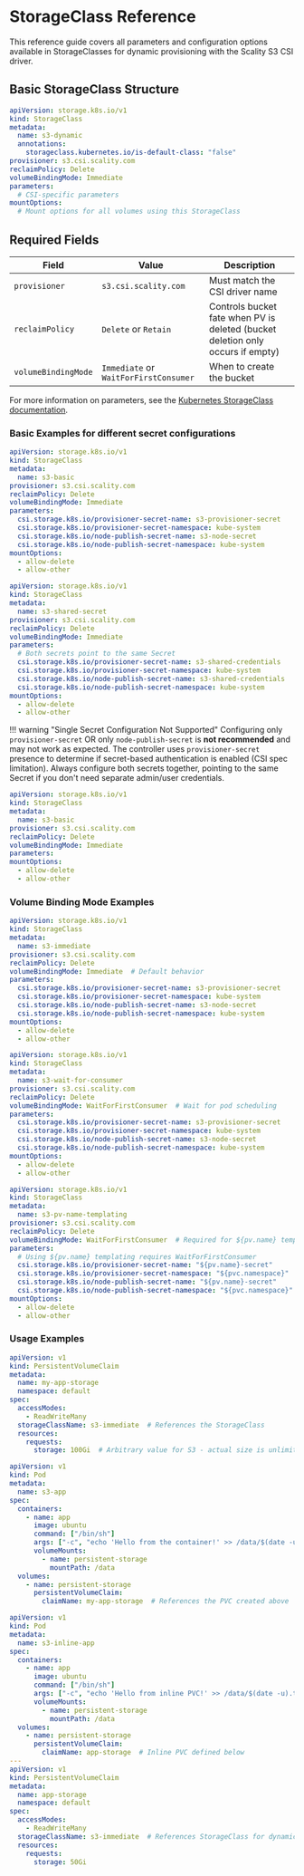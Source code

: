 # StorageClass Reference

This reference guide covers all parameters and configuration options available in StorageClasses for dynamic provisioning with the Scality S3 CSI driver.

## Basic StorageClass Structure

```yaml
apiVersion: storage.k8s.io/v1
kind: StorageClass
metadata:
  name: s3-dynamic
  annotations:
    storageclass.kubernetes.io/is-default-class: "false"
provisioner: s3.csi.scality.com
reclaimPolicy: Delete
volumeBindingMode: Immediate
parameters:
  # CSI-specific parameters
mountOptions:
  # Mount options for all volumes using this StorageClass
```

## Required Fields

| Field | Value | Description |
|-------|-------|-------------|
| `provisioner` | `s3.csi.scality.com` | Must match the CSI driver name |
| `reclaimPolicy` | `Delete` or `Retain` | Controls bucket fate when PV is deleted (bucket deletion only occurs if empty) |
| `volumeBindingMode` | `Immediate` or `WaitForFirstConsumer` | When to create the bucket |

For more information on parameters, see the [Kubernetes StorageClass documentation](https://kubernetes.io/docs/concepts/storage/storage-classes/).

### Basic Examples for different secret configurations

```yaml title="Separate provisioner and node secrets"
apiVersion: storage.k8s.io/v1
kind: StorageClass
metadata:
  name: s3-basic
provisioner: s3.csi.scality.com
reclaimPolicy: Delete
volumeBindingMode: Immediate
parameters:
  csi.storage.k8s.io/provisioner-secret-name: s3-provisioner-secret
  csi.storage.k8s.io/provisioner-secret-namespace: kube-system
  csi.storage.k8s.io/node-publish-secret-name: s3-node-secret
  csi.storage.k8s.io/node-publish-secret-namespace: kube-system
mountOptions:
  - allow-delete
  - allow-other
```

```yaml title="Same secret for both provisioner and node operations"
apiVersion: storage.k8s.io/v1
kind: StorageClass
metadata:
  name: s3-shared-secret
provisioner: s3.csi.scality.com
reclaimPolicy: Delete
volumeBindingMode: Immediate
parameters:
  # Both secrets point to the same Secret
  csi.storage.k8s.io/provisioner-secret-name: s3-shared-credentials
  csi.storage.k8s.io/provisioner-secret-namespace: kube-system
  csi.storage.k8s.io/node-publish-secret-name: s3-shared-credentials
  csi.storage.k8s.io/node-publish-secret-namespace: kube-system
mountOptions:
  - allow-delete
  - allow-other
```

!!! warning "Single Secret Configuration Not Supported"
    Configuring only `provisioner-secret` OR only `node-publish-secret` is **not recommended** and may not work as expected.
    The controller uses `provisioner-secret` presence to determine if secret-based authentication is enabled (CSI spec limitation).
    Always configure both secrets together, pointing to the same Secret if you don't need separate admin/user credentials.

```yaml title="No secrets - Driver level secrets will be used for CreateBucket, DeleteBucket and mount operations"
apiVersion: storage.k8s.io/v1
kind: StorageClass
metadata:
  name: s3-basic
provisioner: s3.csi.scality.com
reclaimPolicy: Delete
volumeBindingMode: Immediate
parameters:
mountOptions:
  - allow-delete
  - allow-other
```

### Volume Binding Mode Examples

```yaml title="Immediate binding (Default) - Bucket created immediately when PVC is created"
apiVersion: storage.k8s.io/v1
kind: StorageClass
metadata:
  name: s3-immediate
provisioner: s3.csi.scality.com
reclaimPolicy: Delete
volumeBindingMode: Immediate  # Default behavior
parameters:
  csi.storage.k8s.io/provisioner-secret-name: s3-provisioner-secret
  csi.storage.k8s.io/provisioner-secret-namespace: kube-system
  csi.storage.k8s.io/node-publish-secret-name: s3-node-secret
  csi.storage.k8s.io/node-publish-secret-namespace: kube-system
mountOptions:
  - allow-delete
  - allow-other
```

```yaml title="WaitForFirstConsumer - Bucket creation delayed until pod is scheduled"
apiVersion: storage.k8s.io/v1
kind: StorageClass
metadata:
  name: s3-wait-for-consumer
provisioner: s3.csi.scality.com
reclaimPolicy: Delete
volumeBindingMode: WaitForFirstConsumer  # Wait for pod scheduling
parameters:
  csi.storage.k8s.io/provisioner-secret-name: s3-provisioner-secret
  csi.storage.k8s.io/provisioner-secret-namespace: kube-system
  csi.storage.k8s.io/node-publish-secret-name: s3-node-secret
  csi.storage.k8s.io/node-publish-secret-namespace: kube-system
mountOptions:
  - allow-delete
  - allow-other
```

```yaml title="WaitForFirstConsumer with ${pv.name} templating - Requires delayed binding"
apiVersion: storage.k8s.io/v1
kind: StorageClass
metadata:
  name: s3-pv-name-templating
provisioner: s3.csi.scality.com
reclaimPolicy: Delete
volumeBindingMode: WaitForFirstConsumer  # Required for ${pv.name} templating
parameters:
  # Using ${pv.name} templating requires WaitForFirstConsumer
  csi.storage.k8s.io/provisioner-secret-name: "${pv.name}-secret"
  csi.storage.k8s.io/provisioner-secret-namespace: "${pvc.namespace}"
  csi.storage.k8s.io/node-publish-secret-name: "${pv.name}-secret"
  csi.storage.k8s.io/node-publish-secret-namespace: "${pvc.namespace}"
mountOptions:
  - allow-delete
  - allow-other
```

### Usage Examples

```yaml title="PVC using StorageClass for dynamic provisioning"
apiVersion: v1
kind: PersistentVolumeClaim
metadata:
  name: my-app-storage
  namespace: default
spec:
  accessModes:
    - ReadWriteMany
  storageClassName: s3-immediate  # References the StorageClass
  resources:
    requests:
      storage: 100Gi  # Arbitrary value for S3 - actual size is unlimited
```

```yaml title="Pod using the above PVC"
apiVersion: v1
kind: Pod
metadata:
  name: s3-app
spec:
  containers:
    - name: app
      image: ubuntu
      command: ["/bin/sh"]
      args: ["-c", "echo 'Hello from the container!' >> /data/$(date -u).txt; tail -f /dev/null"]
      volumeMounts:
        - name: persistent-storage
          mountPath: /data
  volumes:
    - name: persistent-storage
      persistentVolumeClaim:
        claimName: my-app-storage  # References the PVC created above
```

```yaml title="Pod with inline PVC using StorageClass"
apiVersion: v1
kind: Pod
metadata:
  name: s3-inline-app
spec:
  containers:
    - name: app
      image: ubuntu
      command: ["/bin/sh"]
      args: ["-c", "echo 'Hello from inline PVC!' >> /data/$(date -u).txt; tail -f /dev/null"]
      volumeMounts:
        - name: persistent-storage
          mountPath: /data
  volumes:
    - name: persistent-storage
      persistentVolumeClaim:
        claimName: app-storage  # Inline PVC defined below
---
apiVersion: v1
kind: PersistentVolumeClaim
metadata:
  name: app-storage
  namespace: default
spec:
  accessModes:
    - ReadWriteMany
  storageClassName: s3-immediate  # References StorageClass for dynamic provisioning
  resources:
    requests:
      storage: 50Gi
```

